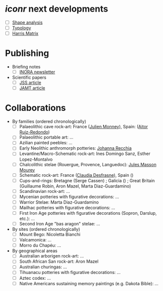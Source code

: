# _iconr_ next developments

  - [ ] [Shape analysis](https://zoometh.github.io/iconr/articles/next.html#shape-analysis-1)
  - [ ] [Typology](https://zoometh.github.io/iconr/articles/next.html#typology-1)
  - [ ] [Harris Matrix](https://zoometh.github.io/iconr/articles/next.html#harris-matrix-1)

# Publishing

  + Briefing notes
    - [ ] [INORA newsletter](https://www.icomos.org/en/resources/publicationall/165-articles-en-francais/centre-de-documentation/557-inora-international-newsletter-on-rock-art)

  + Scientific papers
    - [ ] [JSS article](https://raw.githubusercontent.com/zoometh/jss_iconr/main/article_rvTH17.pdf) 
    - [ ] [JAMT article](https://www.springer.com/journal/10816) 

# Collaborations

  + By families (ordered chronologically)
    - [ ] Palaeolithic cave rock-art: France ([Julien Monney](http://theses.fr/184904846)), Spain: ([Aitor Ruiz-Redondo](https://southampton.academia.edu/AitorRuizRedondo)) 
    - [ ] Palaeolithic portable art: ...
    - [ ] Azilian painted peebles: ...
    - [ ] Early Neolithic anthromorph potteries: [Johanna Recchia](https://www.theses.fr/236657178)
    - [ ] Levantine/Macro-Schematic rock-art: Ines Domingo Sanz, Esther Lopez-Montalvo
    - [ ] Chalcolithic stelae (Rouergue, Provence, Languedoc): [Jules Masson Mourey](http://www.theses.fr/s163490)
    - [ ] Schematic rock-art: France ([Claudia Desfrasne](https://lampea.cnrs.fr/spip.php?article3640)), Spain ()
    - [ ] Cups-and-rings: Bretagne (Serge Cassen) ; Galicia () ; Great Britain (Guillaume Robin, Aron Mazel, Marta Diaz-Guardamino) 
    - [ ] Scandinavian rock-art: ...
    - [ ] Mycenian potteries with figurative decorations: ...
    - [ ] Warrior Stelae: Marta Diaz-Guardamino
    - [ ] Mailhac potteries with figurative decorations: ...
    - [ ] First Iron Age potteries with figurative decorations (Sopron, Darslup, etc.): ... 
    - [ ] Second Iron Age "bas aragon" stelae: ...
    
  + By sites (ordered chronologically)
    - [ ] Mount Bego: Nicoletta Bianchi
    - [ ] Valcamonica: ...
    - [ ] Morro du Chapéu: ...
    
  + By geographical areas
    - [ ] Australian arborigen rock-art: ...
    - [ ] South African San rock-art: Aron Mazel
    - [ ] Australian churingas: ...
    - [ ] Tihuanacu potteries with figurative decorations: ...
    - [ ] Aztec codex: ...
    - [ ] Native Americans sustaining memory paintings (e.g. Dakota Bible): ...
